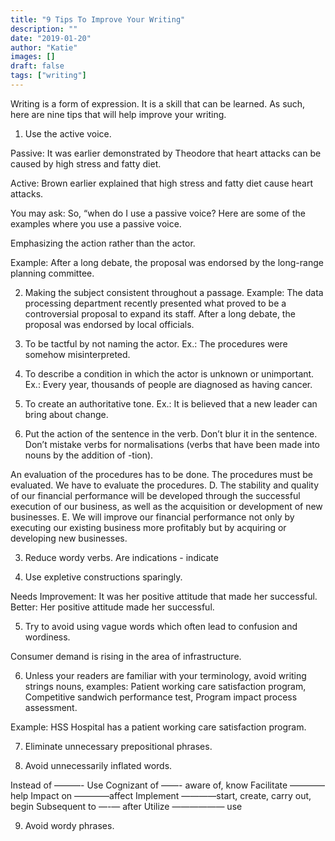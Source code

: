 ```yaml
---
title: "9 Tips To Improve Your Writing"
description: ""
date: "2019-01-20"
author: "Katie"
images: []
draft: false
tags: ["writing"]
---
```


Writing is a form of expression. It is a skill that can be learned. As such, here are nine tips that will help improve your writing.

1. Use the active voice.

Passive: It was earlier demonstrated by Theodore that heart attacks can be caused by high stress and fatty diet.

Active: Brown earlier explained that high stress and fatty diet cause heart attacks. 

You may ask: So, “when do I use a passive voice? Here are some of the examples where you use a passive voice.

Emphasizing the action rather than the actor.

Example: After a long debate, the proposal was endorsed by the long-range planning committee.

2. Making the subject consistent throughout a passage.
Example: The data processing department recently presented what proved to be a controversial proposal to expand its staff. After a long debate, the proposal was endorsed by local officials.

3. To be tactful by not naming the actor.
Ex.: The procedures were somehow misinterpreted.

4. To describe a condition in which the actor is unknown or unimportant.
Ex.: Every year, thousands of people are diagnosed as having cancer.

5. To create an authoritative tone.
Ex.: It is believed that a new leader can bring about change.


2. Put the action of the sentence in the verb. Don’t blur it in the sentence. Don’t mistake verbs for normalisations (verbs that have been made into nouns by the addition of -tion).

An evaluation of the procedures has to be done.
The procedures must be evaluated.
We have to evaluate the procedures.
D. The stability and quality of our financial performance will be developed through the successful execution of our business, as well as the acquisition or development of new businesses.
E. We will improve our financial performance not only by executing our existing business more profitably but by acquiring or developing new businesses.

3. Reduce wordy verbs.
Are indications - indicate

4. Use expletive constructions sparingly. 

Needs Improvement: It was her positive attitude that made her successful.
Better: Her positive attitude made her successful.

5. Try to avoid using vague words which often lead to confusion and wordiness.

Consumer demand is rising in the area of infrastructure.

6. Unless your readers are familiar with your terminology, avoid writing strings nouns, examples: Patient working care satisfaction program, Competitive sandwich performance test, Program impact process assessment.

Example: HSS Hospital has a patient working care satisfaction program.

7. Eliminate unnecessary prepositional phrases.

8. Avoid unnecessarily inflated words.

Instead of   ———- Use
Cognizant of ——- aware of, know
Facilitate ———— help
Impact on ————affect
Implement ————start, create, carry out, begin
Subsequent to —-— after
Utilize —————— use

9. Avoid wordy phrases.